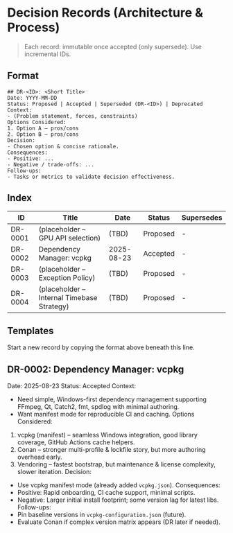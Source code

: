 # Decision Records (Architecture & Process)

> Each record: immutable once accepted (only supersede). Use incremental IDs.

## Format
```
## DR-<ID>: <Short Title>
Date: YYYY-MM-DD
Status: Proposed | Accepted | Superseded (DR-<ID>) | Deprecated
Context:
- (Problem statement, forces, constraints)
Options Considered:
1. Option A – pros/cons
2. Option B – pros/cons
Decision:
- Chosen option & concise rationale.
Consequences:
- Positive: ...
- Negative / trade-offs: ...
Follow-ups:
- Tasks or metrics to validate decision effectiveness.
```

## Index
| ID | Title | Date | Status | Supersedes |
|----|-------|------|--------|------------|
| DR-0001 | (placeholder – GPU API selection) | (TBD) | Proposed | - |
| DR-0002 | Dependency Manager: vcpkg | 2025-08-23 | Accepted | - |
| DR-0003 | (placeholder – Exception Policy) | (TBD) | Proposed | - |
| DR-0004 | (placeholder – Internal Timebase Strategy) | (TBD) | Proposed | - |

## Templates
Start a new record by copying the format above beneath this line.

## DR-0002: Dependency Manager: vcpkg
Date: 2025-08-23
Status: Accepted
Context:
- Need simple, Windows-first dependency management supporting FFmpeg, Qt, Catch2, fmt, spdlog with minimal authoring.
- Want manifest mode for reproducible CI and caching.
Options Considered:
1. vcpkg (manifest) – seamless Windows integration, good library coverage, GitHub Actions cache helpers.
2. Conan – stronger multi-profile & lockfile story, but more authoring overhead early.
3. Vendoring – fastest bootstrap, but maintenance & license complexity, slower iteration.
Decision:
- Use vcpkg manifest mode (already added `vcpkg.json`).
Consequences:
- Positive: Rapid onboarding, CI cache support, minimal scripts.
- Negative: Larger initial install footprint; some version lag for latest libs.
Follow-ups:
- Pin baseline versions in `vcpkg-configuration.json` (future).
- Evaluate Conan if complex version matrix appears (DR later if needed).
